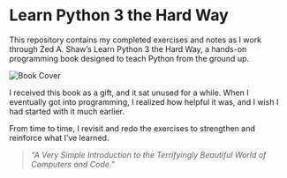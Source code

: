 # Learn Python 3 the Hard Way 
This repository contains my completed exercises and notes as I work through Zed A. Shaw’s Learn Python 3 the Hard Way, a hands-on programming book designed to teach Python from the ground up.

![Book Cover](https://m.media-amazon.com/images/I/4186Q57pLCL._SY445_SX342_.jpg)

I received this book as a gift, and it sat unused for a while. When I eventually got into programming, I realized how helpful it was, and I wish I had started with it much earlier.

From time to time, I revisit and redo the exercises to strengthen and reinforce what I’ve learned.

> *“A Very Simple Introduction to the Terrifyingly Beautiful World of Computers and Code.”*  
